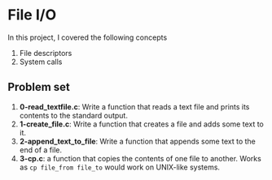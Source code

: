 # File I/O

In this project, I covered the following concepts

1. File descriptors
2. System calls

## Problem set

1. **0-read_textfile.c**: Write a function that reads a text file and prints its contents to the standard output.
2. **1-create_file.c**: Write a function that creates a file and adds some text to it.
3. **2-append_text_to_file**: Write a function that appends some text to the end of a file.
4. **3-cp.c**: a function that copies the contents of one file to another. Works as `cp file_from file_to` would work on UNIX-like systems.
